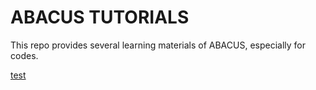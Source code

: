 # ABACUS TUTORIALS

This repo provides several learning materials of ABACUS, especially for codes.

[test](https://github.com/Chentao168/colombo-ABACUS/raw/master/%E6%88%90%E9%BE%99atPKU.mp4)

